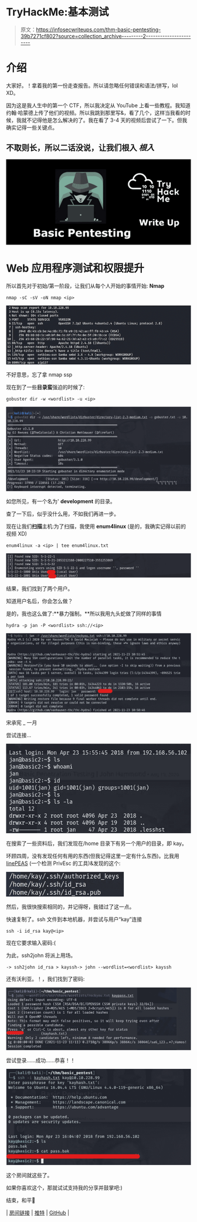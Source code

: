 # TryHackMe:基本测试

> 原文：<https://infosecwriteups.com/thm-basic-pentesting-39b7271cf802?source=collection_archive---------2----------------------->

# 介绍

大家好。！拿着我的第一份走查报告。所以请忽略任何错误和语法/拼写，lol XD。

因为这是我人生中的第一个 CTF，所以我决定从 YouTube 上看一些教程。我知道约翰·哈蒙德上传了他们的视频。所以我跳到那里写&，看了几个，这样当我看的时候，我就不记得他是怎么解决的了。我在看了 3-4 天的视频后尝试了一下。但我确实记得一些关键点。

## 不取则长，所以二话没说，让我们根入 ***根入***

![](img/309503ca8d7937a0cc5deff73184d3b0.png)

# Web 应用程序测试和权限提升

所以首先对于初始/第一阶段，让我们从每个人开始的事情开始: **Nmap**

```
nmap -sC -sV -oN nmap <ip>
```

![](img/1acfb3e1917c12f5565bfb70a395aef7.png)

不好意思，忘了拿 nmap ssp

现在到了一些**目录蛮**强迫的时候了:

```
gobuster dir -w <wordlist> -u <ip>
```

![](img/8b02ea9bca33a5269d85f1af968b731f.png)

如您所见，有一个名为' **development** 的目录。

查了一下后，似乎没什么用，不如我们再进一步。

现在让我们**扫描**主机:为了扫描，我使用 **enum4linux** (是的，我确实记得以前的视频 XD)

```
enum4linux -a <ip> | tee enum4linux.txt
```

![](img/dae3fdf08fceb64b518a3b76d488724b.png)

结果，我们找到了两个用户。

知道用户名后，你会怎么做？

是的，我也这么做了:**暴力强制。**所以我用九头蛇做了同样的事情

```
hydra -p jan -P <wordlist> ssh://<ip>
```

![](img/aea4a090f0f7892057ac11364e24cfa9.png)

宋承宪 _ 一月

尝试连接…

![](img/37d8a25e059dcb851614be6290dd4381.png)

在搜索了一些资料后，我们发现在/home 目录下有另一个用户的目录，即 kay。

环顾四周，没有发现任何有用的东西(但我记得这里一定有什么东西)。比我用 [linePEAS](https://github.com/carlospolop/PEASS-ng/tree/master/linPEAS) (一个检测 PrivEsc 的工具)&发现的这个:

![](img/98575ff32aeee399437290c5389e7ba3.png)

然后，我很快搜索相同的，并记得呀，我错过了这一点。

快速复制了。ssh 文件到本地机器，并尝试与用户“kay”连接

```
ssh -i id_rsa kay@<ip>
```

现在它要求输入密码:(

为此，ssh2john 将派上用场。

```
-> ssh2john id_rsa > kayssh-> john --wordlist=<wordlist> kayssh
```

还有沃利亚。！，我们找到了密码:

![](img/76ccee045336344a08f514b05e9555bc.png)

尝试登录……成功……恭喜！！

![](img/900178fca1c4f7918a333c74edc57707.png)

这个房间就这些了。

如果你喜欢这个，那就试试支持我的分享并鼓掌吧:)

结束，和平🤞

| [房间链接](https://tryhackme.com/room/basicpentestingjt) | [推特](http://twitter.com/namx05) | [GitHub](http://github.com) |